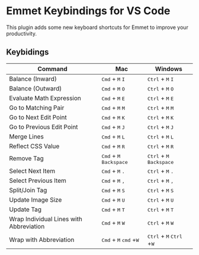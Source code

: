 # Emmet Keybindings for VS Code

This plugin adds some new keyboard shortcuts for Emmet to improve your productivity.

## Keybidings

| Command                                 | Mac                                                         | Windows                                                      |
| --------------------------------------- | ----------------------------------------------------------- | ------------------------------------------------------------ |
| Balance (Inward)                        | <kbd>Cmd</kbd> + <kbd>M</kbd>  <kbd>I</kbd>                 | <kbd>Ctrl</kbd> + <kbd>M</kbd>  <kbd>I</kbd>                 |
| Balance (Outward)                       | <kbd>Cmd</kbd> + <kbd>M</kbd>  <kbd>O</kbd>                 | <kbd>Ctrl</kbd> + <kbd>M</kbd>  <kbd>O</kbd>                 |
| Evaluate Math Expression                | <kbd>Cmd</kbd> + <kbd>M</kbd>  <kbd>E</kbd>                 | <kbd>Ctrl</kbd> + <kbd>M</kbd>  <kbd>E</kbd>                 |
| Go to Matching Pair                     | <kbd>Cmd</kbd> + <kbd>M</kbd>  <kbd>M</kbd>                 | <kbd>Ctrl</kbd> + <kbd>M</kbd>  <kbd>M</kbd>                 |
| Go to Next Edit Point                   | <kbd>Cmd</kbd> + <kbd>M</kbd>  <kbd>K</kbd>                 | <kbd>Ctrl</kbd> + <kbd>M</kbd>  <kbd>K</kbd>                 |
| Go to Previous Edit Point               | <kbd>Cmd</kbd> + <kbd>M</kbd>  <kbd>J</kbd>                 | <kbd>Ctrl</kbd> + <kbd>M</kbd>  <kbd>J</kbd>                 |
| Merge Lines                             | <kbd>Cmd</kbd> + <kbd>M</kbd>  <kbd>L</kbd>                 | <kbd>Ctrl</kbd> + <kbd>M</kbd>  <kbd>L</kbd>                 |
| Reflect CSS Value                       | <kbd>Cmd</kbd> + <kbd>M</kbd>  <kbd>R</kbd>                 | <kbd>Ctrl</kbd> + <kbd>M</kbd>  <kbd>R</kbd>                 |
| Remove Tag                              | <kbd>Cmd</kbd> + <kbd>M</kbd>  <kbd>Backspace</kbd>         | <kbd>Ctrl</kbd> + <kbd>M</kbd>  <kbd>Backspace</kbd>         |
| Select Next Item                        | <kbd>Cmd</kbd> + <kbd>M</kbd>  <kbd>.</kbd>                 | <kbd>Ctrl</kbd> + <kbd>M</kbd>  <kbd>.</kbd>                 |
| Select Previous Item                    | <kbd>Cmd</kbd> + <kbd>M</kbd>  <kbd>,</kbd>                 | <kbd>Ctrl</kbd> + <kbd>M</kbd>  <kbd>,</kbd>                 |
| Split/Join Tag                          | <kbd>Cmd</kbd> + <kbd>M</kbd>  <kbd>S</kbd>                 | <kbd>Ctrl</kbd> + <kbd>M</kbd>  <kbd>S</kbd>                 |
| Update Image Size                       | <kbd>Cmd</kbd> + <kbd>M</kbd>  <kbd>U</kbd>                 | <kbd>Ctrl</kbd> + <kbd>M</kbd>  <kbd>U</kbd>                 |
| Update Tag                              | <kbd>Cmd</kbd> + <kbd>M</kbd>  <kbd>T</kbd>                 | <kbd>Ctrl</kbd> + <kbd>M</kbd>  <kbd>T</kbd>                 |
| Wrap Individual Lines with Abbreviation | <kbd>Cmd</kbd> + <kbd>M</kbd>  <kbd>W</kbd>                 | <kbd>Ctrl</kbd> + <kbd>M</kbd>  <kbd>W</kbd>                 |
| Wrap with Abbreviation                  | <kbd>Cmd</kbd> + <kbd>M</kbd>  <kbd>cmd</kbd> +<kbd>W</kbd> | <kbd>Ctrl</kbd> + <kbd>M</kbd>  <kbd>Ctrl</kbd> +<kbd>W</kbd> |
